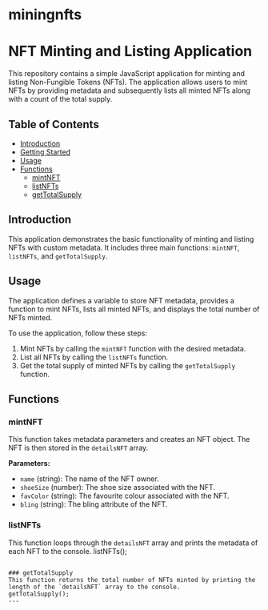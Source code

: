 # miningnfts
# NFT Minting and Listing Application

This repository contains a simple JavaScript application for minting and listing Non-Fungible Tokens (NFTs). The application allows users to mint NFTs by providing metadata and subsequently lists all minted NFTs along with a count of the total supply.

## Table of Contents

- [Introduction](#introduction)
- [Getting Started](#getting-started)
- [Usage](#usage)
- [Functions](#functions)
  - [mintNFT](#mintnft)
  - [listNFTs](#listnfts)
  - [getTotalSupply](#gettotalsupply)

## Introduction

This application demonstrates the basic functionality of minting and listing NFTs with custom metadata. It includes three main functions: `mintNFT`, `listNFTs`, and `getTotalSupply`.


## Usage

The application defines a variable to store NFT metadata, provides a function to mint NFTs, lists all minted NFTs, and displays the total number of NFTs minted.

To use the application, follow these steps:

1. Mint NFTs by calling the `mintNFT` function with the desired metadata.
2. List all NFTs by calling the `listNFTs` function.
3. Get the total supply of minted NFTs by calling the `getTotalSupply` function.

## Functions

### mintNFT

This function takes metadata parameters and creates an NFT object. The NFT is then stored in the `detailsNFT` array.

**Parameters:**
- `name` (string): The name of the NFT owner.
- `shoeSize` (number): The shoe size associated with the NFT.
- `favColor` (string): The favourite colour associated with the NFT.
- `bling` (string): The bling attribute of the NFT.


### listNFTs

This function loops through the `detailsNFT` array and prints the metadata of each NFT to the console.
listNFTs();
```

### getTotalSupply
This function returns the total number of NFTs minted by printing the length of the `detailsNFT` array to the console.
getTotalSupply();
---
